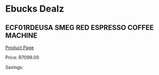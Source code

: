 
# Ebucks Dealz
## ECF01RDEUSA SMEG RED ESPRESSO COFFEE MACHINE
[Product Page](https://www.ebucks.com/web/shop/productSelected.do?prodId=1158951703&catId=704984897)

Price: R7099.00

Savings: 


	